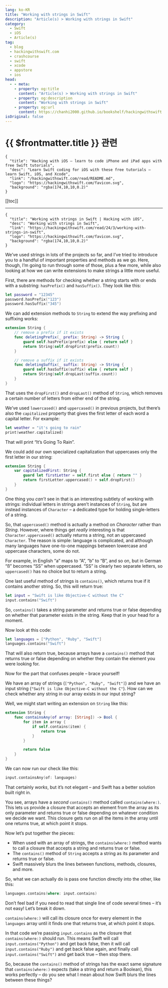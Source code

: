 ```yaml
---
lang: ko-KR
title: "Working with strings in Swift"
description: "Article(s) > Working with strings in Swift"
category:
  - Swift
  - iOS
  - Article(s)
tag: 
  - blog
  - hackingwithswift.com
  - crashcourse
  - swift
  - xcode
  - appstore
  - ios  
head:
  - - meta:
    - property: og:title
      content: "Article(s) > Working with strings in Swift"
    - property: og:description
      content: "Working with strings in Swift"
    - property: og:url
      content: https://chanhi2000.github.io/bookshelf/hackingwithswift.com/read/24/03-working-with-strings-in-swift.html
isOriginal: false
---
```


# {{ $frontmatter.title }} 관련

```component VPCard
{
  "title": "Hacking with iOS – learn to code iPhone and iPad apps with free Swift tutorials",
  "desc": "Learn Swift coding for iOS with these free tutorials – learn Swift, iOS, and Xcode",
  "link": "/hackingwithswift.com/read/README.md",
  "logo": "https://hackingwithswift.com/favicon.svg",
  "background": "rgba(174,10,10,0.2)"
}
```

[[toc]]

---

```component VPCard
{
  "title": "Working with strings in Swift | Hacking with iOS",
  "desc": "Working with strings in Swift",
  "link": "https://hackingwithswift.com/read/24/3/working-with-strings-in-swift",
  "logo": "https://hackingwithswift.com/favicon.svg",
  "background": "rgba(174,10,10,0.2)"
}
```

<VidStack src="youtube/AthqAjYhZLw" />

We’ve used strings in lots of the projects so far, and I’ve tried to introduce you to a handful of important properties and methods as we go. Here, though, I’m going to run through some of those, plus a few more, while also looking at how we can write extensions to make strings a little more useful.

First, there are methods for checking whether a string starts with or ends with a substring: `hasPrefix()` and `hasSuffix()`. They look like this:

```swift
let password = "12345"
password.hasPrefix("123")
password.hasSuffix("345")
```

We can add extension methods to `String` to extend the way prefixing and suffixing works:

```swift
extension String {
    // remove a prefix if it exists
    func deletingPrefix(_ prefix: String) -> String {
        guard self.hasPrefix(prefix) else { return self }
        return String(self.dropFirst(prefix.count))
    }

    // remove a suffix if it exists
    func deletingSuffix(_ suffix: String) -> String {
        guard self.hasSuffix(suffix) else { return self }
        return String(self.dropLast(suffix.count))
    }
}
```

That uses the `dropFirst()` and `dropLast()` method of `String`, which removes a certain number of letters from either end of the string.

We’ve used `lowercased()` and `uppercased()` in previous projects, but there’s also the `capitalized` property that gives the first letter of each word a capital letter. For example:

```swift
let weather = "it's going to rain"
print(weather.capitalized)
```

That will print “It’s Going To Rain”.

We could add our own specialized capitalization that uppercases only the first letter in our string:

```swift
extension String {
    var capitalizedFirst: String {
        guard let firstLetter = self.first else { return "" }
        return firstLetter.uppercased() + self.dropFirst()
    }
}
```

One thing you *can’t* see in that is an interesting subtlety of working with strings: individual letters in strings aren’t instances of `String`, but are instead instances of `Character` – a dedicated type for holding single-letters of a string.

So, that `uppercased()` method is actually a method on *Character* rather than *String*. However, where things get *really* interesting is that `Character.uppercased()` actually returns a string, not an uppercased `Character`. The reason is simple: language is complicated, and although many languages have one-to-one mappings between lowercase and uppercase characters, some do not.

For example, in English “a” maps to “A”, “b” to “B”, and so on, but in German “ß” becomes “SS” when uppercased. “SS” is clearly two separate letters, so `uppercased()` has no choice but to return a string.

One last useful method of strings is `contains()`, which returns true if it contains another string. So, this will return true:

```swift
let input = "Swift is like Objective-C without the C"
input.contains("Swift")
```

So, `contains()` takes a string parameter and returns true or false depending on whether that parameter exists in the string. Keep that in your head for a moment.

Now look at this code:

```swift
let languages = ["Python", "Ruby", "Swift"]
languages.contains("Swift")
```

That will also return true, because arrays have a `contains()` method that returns true or false depending on whether they contain the element you were looking for.

Now for the part that confuses people – brace yourself!

We have an array of strings (`["Python", "Ruby", "Swift"]`) and we have an input string (`"Swift is like Objective-C without the C"`). How can we check whether any string in our array exists in our input string?

Well, we might start writing an extension on `String` like this:

```swift
extension String {
    func containsAny(of array: [String]) -> Bool {
        for item in array {
            if self.contains(item) {
                return true
            }
        }

        return false
    }
}
```

We can now run our check like this:

```swift
input.containsAny(of: languages)
```

That certainly *works*, but it’s not elegant – and Swift has a better solution built right in.

You see, arrays have a *second* `contains()` method called `contains(where:)`. This lets us provide a closure that accepts an element from the array as its only parameter and returns true or false depending on whatever condition we decide we want. This closure gets run on all the items in the array until one returns true, at which point it stops.

Now let’s put together the pieces:

- When used with an array of strings, the `contains(where:)` method wants to call a closure that accepts a string and returns true or false.
- The `contains()` method of `String` accepts a string as its parameter and returns true or false.
- Swift massively blurs the lines between functions, methods, closures, and more.

So, what we can actually do is pass one function directly into the other, like this:

```swift
languages.contains(where: input.contains)
```

Don’t feel bad if you need to read that single line of code several times – it’s not easy! Let’s break it down.

`contains(where:)` will call its closure once for every element in the `languages` array until it finds one that returns true, at which point it stops.

In that code we’re passing `input.contains` as the closure that `contains(where:)` should run. This means Swift will call `input.contains("Python")` and get back false, then it will call `input.contains("Ruby")` and get back false again, and finally call `input.contains("Swift")` and get back true – then stop there.

So, because the `contains()` method of strings has the exact same signature that `contains(where:)` expects (take a string and return a Boolean), this works perfectly – do you see what I mean about how Swift blurs the lines between these things?

